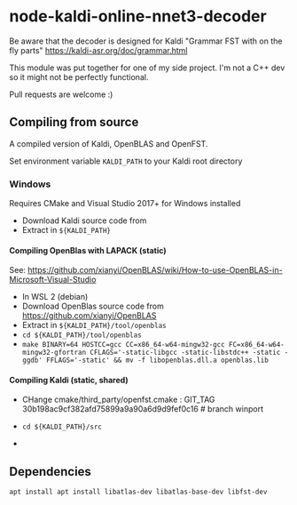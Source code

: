 # node-kaldi-online-nnet3-decoder

Be aware that the decoder is designed for Kaldi "Grammar FST with on the fly parts"
https://kaldi-asr.org/doc/grammar.html

This module was put together for one of my side project. I'm not a C++ dev so it might not be perfectly functional.

Pull requests are welcome :)

## Compiling from source

A compiled version of Kaldi, OpenBLAS and OpenFST.

Set environment variable `KALDI_PATH` to your Kaldi root directory

### Windows

Requires CMake and Visual Studio 2017+ for Windows installed

- Download Kaldi source code from
- Extract in `${KALDI_PATH}`

#### Compiling OpenBlas with LAPACK (static)

See: https://github.com/xianyi/OpenBLAS/wiki/How-to-use-OpenBLAS-in-Microsoft-Visual-Studio

- In WSL 2 (debian)
- Download OpenBlas source code from https://github.com/xianyi/OpenBLAS
- Extract in `${KALDI_PATH}/tool/openblas`
- `cd ${KALDI_PATH}/tool/openblas`
- `make BINARY=64 HOSTCC=gcc CC=x86_64-w64-mingw32-gcc FC=x86_64-w64-mingw32-gfortran CFLAGS='-static-libgcc -static-libstdc++ -static -ggdb' FFLAGS='-static' && mv -f libopenblas.dll.a openblas.lib`

<!--
#### Compiling OpenFST (static)

- Download OpenFST for windows source code from https://github.com/kkm000/openfst.git
- Extract in `${KALDI_PATH}/tool/openfst`
- `CPPFLAGS="-DWINDOWS" CXXFLAGS="-static -static-libgcc -static-libstdc++ -fexceptions -O2 -Wa,-mbig-obj" ./configure --enable-static --enable-shared --enable-ngram-fsts -enable-far`
- `make`
-->

#### Compiling Kaldi (static, shared)

- CHange cmake/third_party/openfst.cmake :     GIT_TAG 30b198ac9cf382afd75899a9a90a6d9d9fef0c16 # branch winport

- `cd ${KALDI_PATH}/src`
-

## Dependencies

`apt install apt install libatlas-dev libatlas-base-dev libfst-dev`





